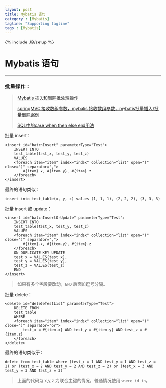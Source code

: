 ```yaml
---
layout: post
title: Mybatis 语句
category : [Mybatis]
tagline: "Supporting tagline"
tags : [Mybatis]
---
```

{% include JB/setup %}
# Mybatis 语句
---


<!--break-->


### 批量操作：
> [Mybatis 插入和删除批处理操作](http://www.jb51.net/article/99134.htm)  
> 
> [springMVC 接收数组参数，mybatis 接收数组参数，mybatis批量插入/批量删除案例](https://www.cnblogs.com/digdeep/p/4589037.html)
> 
> [SQL中的case when then else end用法](https://www.cnblogs.com/prefect/p/5746624.html) 

批量 insert： 
``` 
<insert id="batchInsert" parameterType="Test">
    INSERT INTO 
    test_table(test_x, test_y, test_z)
    VALUES
    <foreach item="item" index="index" collection="list" open="(" close=")" separator=",">
        #{item}.x, #{item.y}, #{item}.z
    </foreach>
</insert>
``` 
最终的语句类似： 
```  
insert into test_table(x, y, z) values (1, 1, 1), (2, 2, 2), (3, 3, 3)
``` 

批量 insert 或 update： 
``` 
<insert id="batchInsertOrUpdate" parameterType="Test">
    INSERT INTO 
    test_table(test_x, test_y, test_z)
    VALUES
    <foreach item="item" index="index" collection="list" open="(" close=")" separator=",">
        #{item}.x, #{item.y}, #{item}.z
    </foreach>
    ON DUPLICATE KEY UPDATE
    test_x = VALUES(test_x),
    test_y = VALUES(test_y),
    test_z = VALUES(test_z)
    END 
</insert>
```  

> [](http://blog.sina.com.cn/s/blog_13bde781c0102wjpd.html) 
> 如果有多个字段要改动，`END` 后面加逗号分隔。 

批量 delete： 
``` 
<delete id="deleteTestList" parameterType="Test">
    DELETE FROM 
    test_table
    WHERE
    <foreach item="item" index="index" collection="list" open="(" close=")" separator="or">
        test_x = #{item.x} AND test_y = #{item.y} AND test_z = #{item.z}
    </foreach>
</delete>
``` 
最终的语句类似于： 
``` 
delete from test_table where (test_x = 1 AND test_y = 1 AND test_z = 1) or (test_x = 2 AND test_y = 2 AND test_z = 2) or (test_x = 3 AND test_y = 3 AND test_z = 3) 
``` 
> 上面的代码为 x,y,z 为联合主键的情况，普通情况使用 `where id in`。 